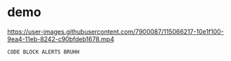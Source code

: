 # demo
https://user-images.githubusercontent.com/7900087/115066217-10e1f100-9ea4-11eb-8242-c90bfdeb1678.mp4


`CODE BLOCK ALERTS
BRUHH`
